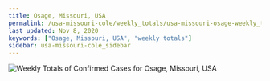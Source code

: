 ```yaml
---
title: Osage, Missouri, USA
permalink: /usa-missouri-cole/weekly_totals/usa-missouri-osage-weekly_totals.html
last_updated: Nov 8, 2020
keywords: ["Osage, Missouri, USA", "weekly totals"]
sidebar: usa-missouri-cole_sidebar
---
```


![Weekly Totals of Confirmed Cases for Osage, Missouri, USA](/covid_tracker/images/graphs/usa-missouri-osage-weekly_totals_graph.png)
